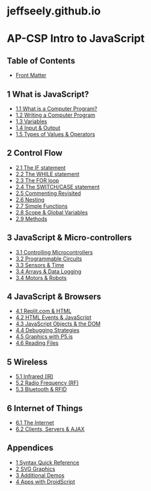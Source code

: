 # jeffseely.github.io

AP-CSP Intro to JavaScript
===
Table of Contents
---
- [Front Matter](/Text.md)

1 What is JavaScript?
---
- [1.1 What is a Computer Program?](/Text.md#1)
- [1.2 Writing a Computer Program](/Text.md#1.2)
- [1.3 Variables](./Text.md#1.3)
- [1.4 Input & Output](/Text.md#1.4)
- [1.5 Types of Values & Operators](/Text.md#1.5)

2 Control Flow
---
- [2.1 The IF statement](/Text.md#2)
- [2.2 The WHILE statement](/Text.md#2.2)
- [2.3 The FOR loop](/Text.md#2.3)
- [2.4 The SWITCH/CASE statement](/Text.md#2.4)
- [2.5 Commenting Revisited](/Text.md#2.5)
- [2.6 Nesting](/Text.md#2.6)
- [2.7 Simple Functions](/Text.md#2.7)
- [2.8 Scope & Global Variables](/Text.md#2.8)
- [2.9 Methods](/Text.md#2.9)

3 JavaScript & Micro-controllers
---
- [3.1 Controlling Microcontrollers](/Text.md#3)
- [3.2 Programmable Circuits](/Text.md#3.2)
- [3.3 Sensors & Time](/Text.md#3.3)
- [3.4 Arrays & Data Logging](/Text.md#3.4)
- [3.4 Motors & Robots](/Text.md#3.5)

4 JavaScript & Browsers
---
- [4.1 Replit.com & HTML](/Text.md#4)
- [4.2 HTML Events & JavaScript](/Text.md#4.2)
- [4.3 JavaScript Objects & the DOM](/Text.md#4.3)
- [4.4 Debugging Strategies](/Text.md#4.4)
- [4.5 Graphics with P5.js](/Text.md#4.5)
- [4.6 Reading Files](/Text.md#4.6)

5 Wireless
---
- [5.1 Infrared (IR)](/Text.md#5)
- [5.2 Radio Frequency (RF)](/Text.md#5.2)
- [5.3 Bluetooth & RFID](/Text.md#5.3)

6 Internet of Things
---
- [6.1 The Internet](/Text.md#6)
- [6.2 Clients, Servers & AJAX](/Text.md#6.2)

Appendices
---
- [1 Syntax Quick Reference](/Text.md#a)
- [2 SVG Graphics](/Text.md#a2)
- [3 Additional Demos](/Text.md#a3)
- [4 Apps with DroidScript](/Text.md#a4)
